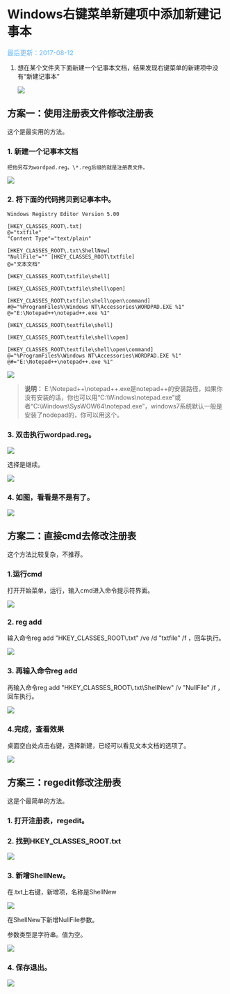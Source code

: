 # Windows右键菜单新建项中添加新建记事本

<span style="color:rgb(100,180,246);font-size:11pt">最后更新：2017-08-12</span>

1. 想在某个文件夹下面新建一个记事本文档，结果发现右键菜单的新建项中没有“新建记事本”

   ![](images/zh-cn_image_0192208036.png)

## 方案一：使用注册表文件修改注册表

这个是最实用的方法。

### 1. 新建一个记事本文档

    把他另存为wordpad.reg。\*.reg后缀的就是注册表文件。

   ![](images/zh-cn_image_0192208038.png)


### 2. 将下面的代码拷贝到记事本中。

   ```
   Windows Registry Editor Version 5.00 

   [HKEY_CLASSES_ROOT\.txt] 
   @="txtfile" 
   "Content Type"="text/plain" 

   [HKEY_CLASSES_ROOT\.txt\ShellNew] 
   "NullFile"="" [HKEY_CLASSES_ROOT\txtfile] 
   @="文本文档" 

   [HKEY_CLASSES_ROOT\txtfile\shell] 

   [HKEY_CLASSES_ROOT\txtfile\shell\open] 

   [HKEY_CLASSES_ROOT\txtfile\shell\open\command] 
   #@="%ProgramFiles%\Windows NT\Accessories\WORDPAD.EXE %1" 
   @="E:\Notepad++\notepad++.exe %1" 

   [HKEY_CLASSES_ROOT\textfile\shell] 

   [HKEY_CLASSES_ROOT\textfile\shell\open] 

   [HKEY_CLASSES_ROOT\textfile\shell\open\command] 
   @="%ProgramFiles%\Windows NT\Accessories\WORDPAD.EXE %1" 
   @#="E:\Notepad++\notepad++.exe %1"
   ```

   ![](images/zh-cn_image_0192208040.png)

   >  **说明：**
   > E:\\Notepad++\\notepad++.exe是notepad++的安装路径，如果你没有安装的话，你也可以用“C:\\Windows\\notepad.exe”或者“C:\\Windows\\SysWOW64\\notepad.exe”，windows7系统默认一般是安装了nodepad的，你可以用这个。
   >
 

### 3. 双击执行wordpad.reg。


   ![](images/zh-cn_image_0192208044.png)

   选择是继续。

   ![](images/zh-cn_image_0192208046.png)
   
### 4. 如图，看看是不是有了。

   ![](images/zh-cn_image_0192208048.png)

## 方案二：直接cmd去修改注册表

这个方法比较复杂，不推荐。

### 1.运行cmd

打开开始菜单，运行，输入cmd进入命令提示符界面。

   ![](images/zh-cn_image_0192208050.png)

### 2. reg add

输入命令reg add "HKEY\_CLASSES\_ROOT\\.txt" /ve /d "txtfile" /f ，回车执行。

   ![](images/zh-cn_image_0192208052.png)

### 3. 再输入命令reg add

再输入命令reg add "HKEY\_CLASSES\_ROOT\\.txt\\ShellNew" /v "NullFile" /f ，回车执行。

   ![](images/zh-cn_image_0192208054.png)

### 4.完成，查看效果


桌面空白处点击右键，选择新建，已经可以看见文本文档的选项了。

   ![](images/zh-cn_image_0192208048.png)

## 方案三：regedit修改注册表

这是个最简单的方法。

### 1. 打开注册表，regedit。

### 2. 找到HKEY\_CLASSES\_ROOT.txt

   ![](images/zh-cn_image_0192208056.png)

### 3. 新增ShellNew。

   在.txt上右键，新增项，名称是ShellNew

   ![](images/zh-cn_image_0192208058.png)

   在ShellNew下新增NullFile参数。

   参数类型是字符串。值为空。

   ![](images/zh-cn_image_0192208060.png)

### 4. 保存退出。

   ![](images/zh-cn_image_0192208048.png)
